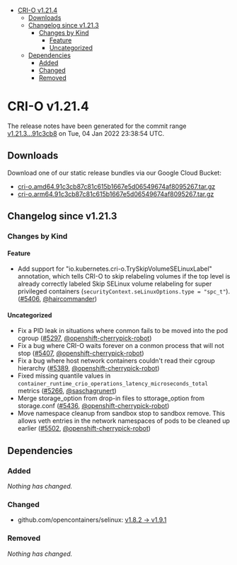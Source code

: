 - [CRI-O v1.21.4](#cri-o-v1214)
  - [Downloads](#downloads)
  - [Changelog since v1.21.3](#changelog-since-v1213)
    - [Changes by Kind](#changes-by-kind)
      - [Feature](#feature)
      - [Uncategorized](#uncategorized)
  - [Dependencies](#dependencies)
    - [Added](#added)
    - [Changed](#changed)
    - [Removed](#removed)

# CRI-O v1.21.4

The release notes have been generated for the commit range
[v1.21.3...91c3cb8](https://github.com/cri-o/cri-o/compare/v1.21.3...91c3cb87c81c615b1667e5d06549674af8095267) on Tue, 04 Jan 2022 23:38:54 UTC.

## Downloads

Download one of our static release bundles via our Google Cloud Bucket:

- [cri-o.amd64.91c3cb87c81c615b1667e5d06549674af8095267.tar.gz](https://storage.googleapis.com/k8s-conform-cri-o/artifacts/cri-o.amd64.91c3cb87c81c615b1667e5d06549674af8095267.tar.gz)
- [cri-o.arm64.91c3cb87c81c615b1667e5d06549674af8095267.tar.gz](https://storage.googleapis.com/k8s-conform-cri-o/artifacts/cri-o.arm64.91c3cb87c81c615b1667e5d06549674af8095267.tar.gz)

## Changelog since v1.21.3

### Changes by Kind

#### Feature
 - Add support for "io.kubernetes.cri-o.TrySkipVolumeSELinuxLabel" annotation, which tells CRI-O to skip relabeling volumes if the top level is already correctly labeled
  Skip SELinux volume relabeling for super privileged containers (`securityContext.seLinuxOptions.type = "spc_t"`). ([#5406](https://github.com/cri-o/cri-o/pull/5406), [@haircommander](https://github.com/haircommander))

#### Uncategorized
 - Fix a PID leak in situations where conmon fails to be moved into the pod cgroup ([#5297](https://github.com/cri-o/cri-o/pull/5297), [@openshift-cherrypick-robot](https://github.com/openshift-cherrypick-robot))
 - Fix a bug where CRI-O waits forever on a conmon process that will not stop ([#5407](https://github.com/cri-o/cri-o/pull/5407), [@openshift-cherrypick-robot](https://github.com/openshift-cherrypick-robot))
 - Fix a bug where host network containers couldn't read their cgroup hierarchy ([#5389](https://github.com/cri-o/cri-o/pull/5389), [@openshift-cherrypick-robot](https://github.com/openshift-cherrypick-robot))
 - Fixed missing quantile values in `container_runtime_crio_operations_latency_microseconds_total` metrics ([#5266](https://github.com/cri-o/cri-o/pull/5266), [@saschagrunert](https://github.com/saschagrunert))
 - Merge storage_option from drop-in files to sttorage_option from storage.conf ([#5436](https://github.com/cri-o/cri-o/pull/5436), [@openshift-cherrypick-robot](https://github.com/openshift-cherrypick-robot))
 - Move namespace cleanup from sandbox stop to sandbox remove. This allows veth entries in the network namespaces of pods to be cleaned up earlier ([#5502](https://github.com/cri-o/cri-o/pull/5502), [@openshift-cherrypick-robot](https://github.com/openshift-cherrypick-robot))

## Dependencies

### Added
_Nothing has changed._

### Changed
- github.com/opencontainers/selinux: [v1.8.2 → v1.9.1](https://github.com/opencontainers/selinux/compare/v1.8.2...v1.9.1)

### Removed
_Nothing has changed._
